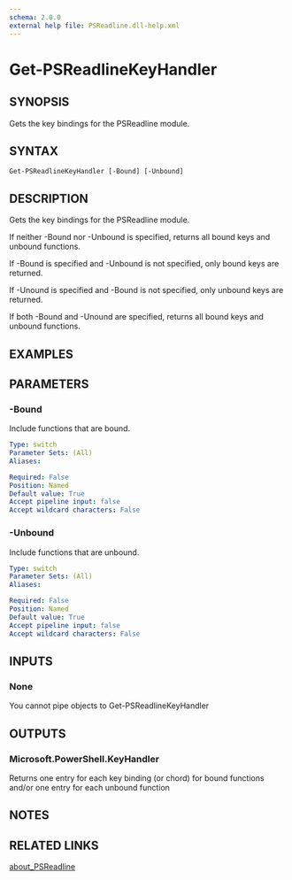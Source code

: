 ```yaml
---
schema: 2.0.0
external help file: PSReadline.dll-help.xml
---
```


# Get-PSReadlineKeyHandler
## SYNOPSIS
Gets the key bindings for the PSReadline module.
## SYNTAX

```
Get-PSReadlineKeyHandler [-Bound] [-Unbound]
```

## DESCRIPTION
Gets the key bindings for the PSReadline module.

If neither -Bound nor -Unbound is specified, returns all bound keys and unbound functions.

If -Bound is specified and -Unbound is not specified, only bound keys are returned.

If -Unound is specified and -Bound is not specified, only unbound keys are returned.

If both -Bound and -Unound are specified, returns all bound keys and unbound functions.
## EXAMPLES

## PARAMETERS

### -Bound
Include functions that are bound.
```yaml
Type: switch
Parameter Sets: (All)
Aliases: 

Required: False
Position: Named
Default value: True
Accept pipeline input: false
Accept wildcard characters: False
```

### -Unbound
Include functions that are unbound.
```yaml
Type: switch
Parameter Sets: (All)
Aliases: 

Required: False
Position: Named
Default value: True
Accept pipeline input: false
Accept wildcard characters: False
```

## INPUTS

### None
You cannot pipe objects to Get-PSReadlineKeyHandler
## OUTPUTS

### Microsoft.PowerShell.KeyHandler
Returns one entry for each key binding (or chord) for bound functions and/or one entry for each unbound function
## NOTES

## RELATED LINKS

[about_PSReadline]()
